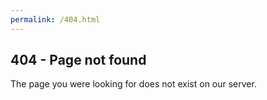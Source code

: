 ```yaml
---
permalink: /404.html
---
```

## 404 - Page not found
The page you were looking for does not exist on our server.
